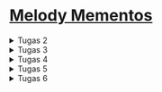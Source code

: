 # [Melody Mementos](https://melody-mementos.adaptable.app/)

<details>
<summary> Tugas 2 </summary>

### 1. Cara meimplementasi checklist pada tugas
Saya membuat proyek Django baru dengan pertama membuat folder baru di lokal dan github dengan nama yang sama. Saya menghubungkan keduanya dengan perintah git add remote origin. Lalu, saya membuat virtual environment untuk projek baru ini dan mendownload django serta requirements lainnya. Lalu, saya membuat proyek django baru dengan perintah "django-admin startproject koleksi_kpop ." 
Saya mengganti allowed hosts di settings.py agar dapat diakses oleh semua host dan menambahkan dokumen .gitignore dengan isi seperti di tutorial 0. 
Kemudian saya membuat aplikasi main dengan perintah "python manage.py startapp main" dan menambahkan 'main' di installed apps pada settings.py agar aplikasi tersebut dapat dijalankan dalam proyek
Untuk routing proyek perlu ditambahkan path baru dalam urlpatterns yang mengarah ke main dan ketika URL terkait diakses, akan mengacu ke urls.py yang ada di aplikasi main
Lalu, checklist selanjutnya dilakukan dengan membuat function di models.py yang berisi atribut yang diinginkan. Diluar atribut wajib, saya menambahkan 2 atribut lagi, yaitu artist sebagai artist yang merilis produk tersebut dengan tipe CharField dan date_release sebagai tanggal rilis produk dengan tipe DateField
Checklist selanjutnya adalah membuat fungsi di views.py. Saya membuat fungsi bernama show_main untuk menampilkan data pada tampilannya. Untuk itu, terdapat dictionary yang nanti value-nya dapat diakses dengan memanggil key-nya di main.html. Setelah itu function return function render dimana akan me-render tampilan HTML.
Untuk routing perlu ditambahkan urls.py di dalam aplikasi main. Lalu, menambahkan url_pattern yang didalamnya ada function path dimana ketika berada di main akan memanggil fungsi show_main pada views.py.
Terakhir saya melakukan deployment di adaptable dengan menghubungkannya pada repo yang ada di github. Saya memilih repo proyek yang baru saja di buat dan menggunakan branch main. Lalu, saya memilih python app template sebagai template deployment dan PostgreSQL sebagai tipe basis data. python version saya memasukkan versi 3.8 sesuai venv saya dan start commmandnya "python manage.py migrate && gunicorn koleksi_kpop.wsgi". Terakhir saya memasukkan nama aplikasi, mencentang "HTTP Listener On Port", dan melakukan deployment.

### 2. Bagan berisenya
![](/image/bagan%20http%20req.jpg)
Pada saat pertama urls.py menerima HTTP request, urls.py akan mencari path yang sesuai dengan requestnya. Lalu, akan diarahkan ke views.py sesuai dengan URL yang korespondensi dan menjalankan fungsi yang dipanggil. Pada fungsi tersebut, kita dapat menulis, membaca, dan menghapus dari database. Kemudian, tampilan di render main.html dengan memanfaatkan data yang dibaca oleh views.py.

### 3. Mengapa menggunakan virtual environment? 
venv digunakan untuk memisahkan dependencies antara proyek karena tiap proyek memiliki kebutuhan yang berbeda sehingga bisa saja bentrok antarproyek. Kita tetap bisa membuat aplikasi web berbasis Django tanpa menggunakan virtual environment jika proyek tersebut tidak bentrok dengan proyek lain yang juga dibuat tanpa virtual environment. Misal kedua proyek tersebut menggunakan django dengan versi yang berbeda, maka tidak mungkin akan berhasil.

### 4. Perbedaan MVC, MVT, MVVM
1. MVC adalah Model, View, Controller. Model bertugas mengatur data dan logika (backend). View bertugas untuk mengatur bagaimana informasi atau data akan ditampilkan ke pengguna. Controller bertugas untuk menerima input dari pengguna, lalu memprosesnya dengan memberikan perintah ke model untuk mengolah data dan view untuk mengolah tampilan.

2. MVT adalah Model, View, Template. Model bertugas mengatur data dan logika, juga memberikan data yang dibutuhkan ke view. View bertugas untuk menyediakan/menyiapkan data yang dibutuhkan oleh template agar siap dipakai. Template berfungsi untuk mengatur tampilan dari data-data tersebut.

3. MVVM adalah Model, View, ViewModel. Model bertugas untuk mengatur data dan logika. View bertugas untuk mengatur tampilan pengguna dan hanya menampilkan data pada tempat yang sesuai, tanpa adanya proses logika. ViewModel bertugas sebagai perantara Model dan View, dimana data dari Model akan di-format disini dan dikirim ke view untuk ditampilkan. 

Perbedaan: 
- Ketika mau melakukan modifikasi pada data, di MVC yang melakukannya adalah controller, di MVT dilakukan dengan cara view mengirimkan perintah ke model dan dilaksanakan oleh model, di MVVM dilakukan dengan cara viewmodel mengirimkan perintah ke model dan modifikasi akan dilakukan oleh model. 
- Ketika ingin mengubah tampilan, di MVC dilakukan dengan cara controller mengirimkan perintah ke view dan view yang melakukan perubahan, di MVT hal ini dilakukan oleh template, dan di MVVM hal ini dilakukan oleh view setelah mendapat perintah dari viewmodel.
</details>

<details> 
<summary>Tugas 3</summary>

### 1. Apa perbedaan antara form POST dan form GET dalam Django?
Form POST dan GET digunakan untuk mengirim data dari form ke server. 
Saat mengirimkan data dengan POST, nilai variabel tidak ditampilkan di URL karena request dikirimkan sebagai bagian dari HTTP Request Body. Sedangkan, GET menampilkan nilai variabel di URL. Maka dari itu, POST dianggap lebih aman dibandingkan GET terutama jika data yang ditransmisi adalah data sensitif.
Karena nilai variabel dimasukkan pada method GET, maka data yang dapat ditransmisi juga terbatas, sehingga POST lebih cocok digunakan jika mengirim data yang berukuran besar.

### 2. Apa perbedaan utama antara XML, JSON, dan HTML dalam konteks pengiriman data?
XML dan JSON banyak digunakan untuk mengirimkan data yang terstruktur, sedangkan HTML lebih digunakan untuk membuat tampilan pada web aplikasi. 
Pengiriman data menggunakan XML dan JSON memiliki struktur yang berbeda. XML mengirim data dengan struktur tree dimana tiap data akan memiliki tag dan closing tag. Dokumen XML juga harus memiliki root element yang merupakan parent dari tag lainnya. Di sisi lain, dokumen JSON mengirim data dalam bentuk yang mirip dengan object pada JavaScript, yaitu berbentuk seperti dictionary pada python. Dokumen JSON terdiri dari key-value pair yang sepenuhnya text, sehingga mudah untuk dibaca manusia.
Lalu, HTML digunakan untuk menampilkan data yang diterima itu agar lebih nyaman dilihat di web aplikasi yang dibuat, misalnya dengan bentuk tabel. Namun, HTML juga bisa digunakan untuk mengirim data berbentuk formulir atau dari parameter URL.

### 3. Mengapa JSON sering digunakan dalam pertukaran data antara aplikasi web modern?
Hal ini karena penyajian data dengan JSON lebih mudah dibaca untuk manusia dan bentuknya lebih sederhana daripada XML, tetapi tetap mampu untuk merepresentasikan struktur data yang kompleks. Selain itu, JSON memiliki sintaks yang lebih ringan yang berarti data yang sama memiliki ukuran file lebih kecil, sehingga pertukaran data akan lebih efisien. JSON juga dapat digunakan dengan berbagai bahasa pemrograman dan syntax-nya mirip dengan JavaScript. 

### 4. Jelaskan bagaimana cara kamu mengimplementasikan checklist di atas secara step-by-step
Pertama, Saya membuat forms.py yang berguna sebagai struktur input form yang ingin dibuat. File tersebut kemudian diisi dengan sebuah class yang bernama ProductForm yang mengambil bentuk dasar dari ModelForm. Kemudian, saya menyatakan objek yang ingin dibuat adalah 'Item' dan atribut apa saja yang perlu diinput pengguna. 
Setelahnya, saya menambahkan fungsi baru pada views.py yang membuat instansiasi dari class ProductForm. Fungsi juga mengecek apakah input yang dimasukkan valid dan menyimpannya jika valid. Melalui fungsi ini juga, tampilan untuk input form di render dengan memanggil fungsi yang merender html create_product.
Selanjutnya, saya membuat file html dengan nama create_product.html dalam folder templates di aplikasi main. Lalu, saya menulis terlebih dahulu keterangan bahwa file ini extends dari base.html dan menyatakan bagian block content. Kemudian, saya membuat form dengan method POST karena form ini bertujuan menambahkan item baru ke database. Lalu, struktur form yang ada di forms.py diambil dengan perantara views.py untuk ditampilkan sebagai tabel. Juga ada tombol untuk mengirimkan data yang telah dimasukkan.
Saya juga menambahkan button yang mengarah ke halaman input form ketika ditekan. Penambahan button dilakukan melalui main.html dan button disisipkan hyperlink ke halaman create_product.
Terakhir untuk checklist pertama adalah membuat routing di urls.py pada aplikasi main agar create_product dapat diakses. Routing dilakukan dengan import fungsi baru (create_product) tadi dan menambahkannya juga dalam urlpatterns.
<br>
Pada checklist selanjutnya, saya pertama menambahkan code pada fungsi show_main untuk menampilkan data dalam format HTML. Saya menambahkan variabel items yang berisi semua datanya, dimana akan digunakan untuk menampilkan data di HTML. Kemudian di main.html saya menambahkan kode untuk menampilkan data dalam bentuk tabel seperti berikut.

```
<table>
        <tr>
            <th>Name</th>
            <th>Amount</th>
            <th>Artist</th>
            <th>Description</th>
        </tr>

        {% comment %} Berikut cara memperlihatkan data produk di bawah baris ini {% endcomment %}

        {% for item in items %}
            <tr>
                <td>{{item.name}}</td>
                <td>{{item.amount}}</td>
                <td>{{item.artist}}</td>
                <td>{{item.description}}</td>
            </tr>
        {% endfor %}
    </table>
```

Untuk data dengan format XML dan JSON, masing-masing dibuat fungsi dan menyimpan semua objek dari Item dalam sebuah variabel. Lalu, data itu di serialize masing-masing sebagai XML dan JSON sesuai fungsinya. Hasil serialisasi itu di-return sebagai HTTP Response.
Untuk menampilkan data dengan format XML dan JSON berdasarkan ID hanya berbeda saat mengambil objek dari Item. Disini diambil objek dari id yang diinginkan saja dan tidak semua objek. Data diserialisasi dan hasilnya di-return sebagai HTTP Response.
<br>
Saya melakukan routing dengan mengimport semua nama fungsi baru di views.py pada urls.py di aplikasi main. Selanjutnya, tambahkan path untuk setiap fungsi di urlpatterns. 
<br>
Terakhir, untuk menjawab pertanyaan di README saya membuka referensi materi dari tutorial 2, slides kuliah, dan membaca artikel di internet.

### 5. Screenshot dari hasil akses URL pada Postman
1. HTML
![](/image/show_main_html.jpg)
![](/image/show_main_html_2.jpg)
![](/image/show_main_html_3.jpg)
![](/image/show_main_html_4.jpg)

2. XML
![](/image/show_xml.jpg)

3. JSON
![](/image/show_json.jpg)

4. XML by ID
![](/image/show_xml_by_id.jpg)

5. JSON by ID
![](/image/show_json_by_id.jpg)
</details>

<details>
<summary>Tugas 4</summary>

### 1. Apa itu Django UserCreationForm, dan jelaskan apa kelebihan dan kekurangannya?
UserCreationForm merupakan library bawaan dari Django yang berfungsi untuk membuat formulir registrasi pengguna baru, sehingga programmer tidak perlu membuat kode dari awal. Kelebihannya adalah kemudahan yang diberikan pada programmer karena dapat memvalidasi input username dan password sesuai aturan dasar, misalnya panjang password harus lebih dari 8 karakter. Di sisi lain, kekurangannya adalah kurangnya kustomisasi yang dapat dilakukan, misalnya tidak bisa menambahkan field jenis kelamin dan tidak bisa menambahkan captcha. UserCreationForm juga perlu kustomisasi lebih untuk menambahkan aturan pembuatan password yang lebih kuat, seperti wajib mengandung huruf kapital.

### 2. Apa perbedaan antara autentikasi dan otorisasi dalam konteks Django, dan mengapa keduanya penting?
Autentikasi adalah proses memverifikasi pengguna yang sedang memanfaatkan apliaksi kita. Contohnya adalah proses login. Sedangkan otorisasi adalah proses pengecekan apakah pengguna boleh mengakses suatu hal. Keduanya penting karena autentikasi dan otorisasi memiliki peran yang berbeda dimana keduanya saling melengkapi. Autentikasi menghambat hacker untuk berpura-pura menjadi seorang pengguna dan otorisasi menghambat orang-orang tidak berkepentingan untuk melakukan suatu aksi tertentu. 

### 3. Apa itu cookies dalam konteks aplikasi web, dan bagaimana Django menggunakan cookies untuk mengelola data sesi pengguna?
Cookies adalah penyimpanan data dengan ukuran maksimal 4 KB yang akan dihapus/kadaluarsa sesuai waktu yang ditentukan programmer. Sesi pengguna itu sendiri hanya bertahan dalam 1 tab dan sesi berakhir saat sesi ditutup, berarti pengguna harus login kembali. Sesi antara satu pengguna dengan yang lainnya dibedakan dengan session ID. Nilai session ID ini disimpan sebagai cookie, sehingga dapat diakses oleh semua window. Hal ini menghasilkan holding state, sehingga pengguna tidak perlu berulang kali melakukan login.

### 4. Apakah penggunaan cookies aman secara default dalam pengembangan web, atau apakah ada risiko potensial yang harus diwaspadai?
Cookies itu sendiri tidak dapat digunakan untuk mentransfer virus. Namun, perlu diwaspadai jika cookies berisi informasi sensitif yang tidak di enkripsi karena dapat dicuri/dimodifikasi informasinya. 

### 5. Jelaskan bagaimana cara kamu mengimplementasikan checklist di atas secara step-by-step (bukan hanya sekadar mengikuti tutorial).
Pertama, saya mengimport semua fungsi yang dibutuhkan untuk membuat register, login, dan logout. Lalu, saya membuat fungsi baru di views.py bernama register yang membuat suatu form default dengan USerCreationForm bawaan Django. Di dalam fungsi itu dibuat kondisi ketika pengguna request methodnya adalah POST, maka akan dibuat UserCreationForm sesuai input yang dimasukan pengguna pada request.POST. Jika formnya berisi data yang valid, maka form akan disimpan dengan form.save(), menampilkan pesan sukses dengan message.success(), dan pengguna diteruskan ke halaman login dengan return. Jika tidak valid, pengguna akan tetap di halaman register.html. 
Selanjutnya, saya membuat file register.html di dalam folder templates dan mengisinya dengan code sebagai berikut.
```html
{% extends 'base.html' %}

{% block meta %}
    <title>Register</title>
{% endblock meta %}

{% block content %}  

<div class = "login">
    
    <h1>Register</h1>  

        <form method="POST" >  
            {% csrf_token %}  
            <table>  
                {{ form.as_table }}  
                <tr>  
                    <td></td>
                    <td><input type="submit" name="submit" value="Daftar"/></td>  
                </tr>  
            </table>  
        </form>

    {% if messages %}  
        <ul>   
            {% for message in messages %}  
                <li>{{ message }}</li>  
                {% endfor %}  
        </ul>   
    {% endif %}

</div>  

{% endblock content %}
```

Selanjutnya, saya membuat fungsi login_user di views.py. Saya membuat kasus ketika request methodnya adalah post dimana program akan mengambil input username dan password yang dimasukkan lalu dilakukan autentikasi. Jika autentikasi berhasil, maka dilakukan login dengan function built-in dan mengarahkan pengguna ke halaman main. Ketika request methodnya bukan POST, maka pengguna tetap di halaman login. Untuk tampilan login, saya membuat login.html dengan isi code sebagai berikut.
```html
{% extends 'base.html' %}

{% block meta %}
    <title>Login</title>
{% endblock meta %}

{% block content %}

<div class = "login">

    <h1>Login</h1>

    <form method="POST" action="">
        {% csrf_token %}
        <table>
            <tr>
                <td>Username: </td>
                <td><input type="text" name="username" placeholder="Username" class="form-control"></td>
            </tr>
                    
            <tr>
                <td>Password: </td>
                <td><input type="password" name="password" placeholder="Password" class="form-control"></td>
            </tr>

            <tr>
                <td></td>
                <td><input class="btn login_btn" type="submit" value="Login"></td>
            </tr>
        </table>
    </form>

    {% if messages %}
        <ul>
            {% for message in messages %}
                <li>{{ message }}</li>
            {% endfor %}
        </ul>
    {% endif %}     
        
    Don't have an account yet? <a href="{% url 'main:register' %}">Register Now</a>

</div>

{% endblock content %}
```

Selanjutnya, untuk logout saya membuat fungsi yang memanfaatkan function built-in logout dan mengembalikan pengguna ke halaman login. Lalu, pengguna dapat melakukan logout dengan button logout yang saya tambahkan pada halaman utama dengan kode tambahan di main.html (setelah button add new product) sebagai berikut.
```html
<a href="{% url 'main:logout' %}">
    <button>
        Logout
    </button>
</a>
```
Setelah itu saya melakukan routing di urls.py dengan mengimport semua fungsi yang baru dibuat dan menambahkan path nya ke urlpatterns. Saya juga menambahkan restriksi untuk halaman main yang hanya dapat diakses ketika sudah login agar pengalaman pengguna semakin lancar. Saya membuat ini dengan decorator login_required yang ada dari Django.

Checklist kedua saya lakukan dengan menjalankan server dan mengakses localhost. Saya memanfaatkan halaman register yang telah saya buat untuk membuat 2 akun dan mengisi dengan dummy data. Kemudian, saya melakukan checklist ketiga, yaitu integrasi Item dengan User. Langkah pertama yang saya lakukan adalah mengimport User dan menambahkan atribut user di model Item. Lalu, saya melakukan migrations. Langkah selanjutnya, saya mengubah function create_product di views.py. Function perlu diganti supaya form tidak langsung disimpan ke database. Saya menambahkan informasi user di formnya sesuai dengan user yang sekarang login dan setelahnya baru disimpan ke database. Lalu, item yang ditampilkan juga di-filter agar yang ditampilkan hanya item dari user yang sedang login di sesi itu. 

Checklist keempat saya lakukan dengan menyimpan jam login dengan cookie pada function login menambahkan code `response.set_cookie('last_login', str(datetime.datetime.now()))` Saya menambahkan informasi ini dalam dictionary context function show_main yang di pass ke main.html agar bisa di render informasinya. Kemudian, saya juga merubah value dari nama dalam dictionary context function show_main agar mengirimkan username dari user yang sekarang sedang login.

Terakhir, saya menjawab pertanyaan dengan membaca kembali tutorial, slides, dan mencari informasi di internet.
</details>

<details>
<summary>Tugas 5</summary>

### 1. Jelaskan manfaat dari setiap element selector dan kapan waktu yang tepat untuk menggunakannya
- Element Selector berguna untuk memilih semua element dengan tag yang sama. Selector ini dapat digunakan jika kita ingin memilih semua elemen dalam sebuah file HTML yang memiliki tag tersebut.

- ID Selector digunakan untuk memilih element yang memiliki ID tersebut. ID biasanya bersifat unik, sehingga cocok ketika kita ingin mengubah sebuah element khusus.

- Class Selector digunakan untuk memilih sekelompok element dengan class sama. Selector ini biasa digunakan untuk mengelompokkan elemen yang karakteristiknya mirip, sehingga styling dilakukan secara bersamaan.

### 2. Jelaskan HTML5 Tag yang kamu ketahui
- head = digunakan untuk menyatakan bagian header dari sebuah file HTML
- body = digunakan untuk menyatakan bagian body dari sebuah file HTML
- style = digunakan ketika kita ingin membuat internal style sheet CSS
- h1, h2, h3, dst = digunakan untuk membuat header
- a = untuk memuat hyperlink
- button = untuk membuat button
- form = untuk membuat form input bagi pengguna memasukkan data
- input = digunakan untuk menerima input dari pengguna
- img = untuk menampilkan gambar
- div = untuk mengelompokkan element dalam HTML

### 3. Jelaskan perbedaan antara margin dan padding.
- Margin digunakan untuk mengatur jarak antara lement lain dengan border element bersangkutan. Transparan atau tidak memiliki warna.
- Padding digunakan untuk mengatur jarak antara isi (content) dengan border dirinya sendiri. Warnanya mengikuti background dari element.

### 4. Jelaskan perbedaan antara framework CSS Tailwind dan Bootstrap. Kapan sebaiknya kita menggunakan Bootstrap daripada Tailwind, dan sebaliknya?
Bootstrap memiliki banyak komponen yang built-in dan siap kita pakai. Di sisi lain, Tailwind menyediakan komponen yang lebih dasar, sehingga perlu kustomisasi lebih lanjut. Tailwind lebih baik digunakan untuk membuat desain yang kompleks karena potensi kustomisasinya lebih besar. Bootstrap baik digunakan untuk membuat desain yang sudah ditentukan dan cepat, misalnya prototype.

### 5. Jelaskan bagaimana cara kamu mengimplementasikan checklist di atas secara step-by-step (bukan hanya sekadar mengikuti tutorial)
Saya membuat navbar dengan menggunakan template yang ada pada website Bootstrap. Kemudian, saya mengubahnya sesuai kebutuhan aplikasi saya. Selanjutnya, saya banyak mencari sumber-sumber dari internet dan memanfaatkan fitur inspect element untuk menemukan styling CSS yang saya butuhkan. Saya juga menggunakan beberapa built-in dari website Bootstrap, yaitu pada register dan create_product. 

</details>

<details>
<summary>Tugas 6</summary>

### 1. Jelaskan perbedaan antara asynchronous programming dengan synchronous programming.
Asynchronous programming berarti task selanjutnya dapat berjalan tanpa menunggu task sebelumnya selesai. Hal ini berarti akan ada beberapa task yang berjalan sekaligus membuat program lebih efisien dan responsif, tetapi di saat yang bersamaan flow program menjadi lebih rumit dengan adanya pemanfaatan callback dan promises.
Di sisi lain, synchronous programming berarti untuk menjalankan sebuah task harus menunggu task sebelumnya selesai. Hal ini berarti hanya 1 task yang dijalankan dalam satu waktu dan flow program menjadi linier. Hal ini membuat program lebih mudah dipahami/intuitif.

### 2. Dalam penerapan JavaScript dan AJAX, terdapat penerapan paradigma event-driven programming. Jelaskan maksud dari paradigma tersebut dan sebutkan salah satu contoh penerapannya pada tugas ini.
Event-driven programming berarti program akan menjalankan suatu task/function ketika ada suatu event yang terjadi, bukan berdasarkan urutan ditulisnya kode. Event ini dapat berupa mouse hover, mouse click, dll. Contohnya pada tugas ini adalah `document.getElementById("button_add").onclick = addProduct`

### 3. Jelaskan penerapan asynchronous programming pada AJAX.
AJAX memanfaatkan asynchronous programming pada data transfer. Pada AJAX, suatu function ditambahkan keyword async untuk menandakan function itu berjalan secara asynchronous. Kemudian, kita dapat menggunakan syntax fetch() untuk membuat asynchronous HTTP GET Request dan await untuk membiarkan task lain tetap berjalan sambil menunggu server memproses request dan memberi respon. Barulah hasil respon itu akan dikelola lagi oleh JavaScript jika diperlukan.

### 4. Pada PBP kali ini, penerapan AJAX dilakukan dengan menggunakan Fetch API daripada library jQuery. Bandingkanlah kedua teknologi tersebut dan tuliskan pendapat kamu teknologi manakah yang lebih baik untuk digunakan.
Fetch API:
- tidak menggunakan library eksternal
- membuat request dengan promise, sehingga mudah untuk membuat asynchronous program
- menyediakan basic instruction untuk melakukan POST, GET, PUT, DELETE, dll
- butuh lebih banyak coding manual untuk instruksi yang lebih rumit

jQuery:
- perlu mengunduh library eksternal
- kompatibel untuk cross-browser karena bisa menyesuaikan dengan perbedaan yang ada di setiap browser 
- Menyediakan instruksi yang lebih lengkap, sehingga kode yang perlu dibuat menjadi lebih simpel

Menurut saya, dalam konteks PBP ini lebih cocok menggunakan Fetch API karena sebagai pemula lebih baik kita menggunakan yang basic dulu. Namun, jQuery akan lebih cocok jika proyek yang ingin dibuat lebih rumit.

### 5. Jelaskan bagaimana cara kamu mengimplementasikan checklist di atas secara step-by-step (bukan hanya sekadar mengikuti tutorial).
Pertama, untuk mengimplementasi AJAX GET, maka saya membuat fungsi getProducts terlebih dahulu untuk fetch di main.html yang memanggil suatu fungsi di views.py. Lalu di views.py yang mengambil item untuk user itu dan mengembalikannya dalam format JSON. Selanjutnya saya membuat fungsi untuk me-refresh tampilan card, dimana fungsi akan memanggil fungsi getProducts tadi dan memindahkan code pembuatan HTML card nya di dalam fungsi refresh ini dengan membuat suatu card untuk tiap itemnya. Tidak lupa saya membuat routing untuk fungsi baru di views.py tadi.

Kedua, untuk AJAX POST saya membuat modal dengan menggunakan template dari bootstrap. Saya membuat button untuk membuka modal tersebut. Lalu, saya membuat fungsi create_ajax di views.py yang berfungsi untuk menambahkan item. Fungsi tersebut akan mengambil data yang diisi dalam modal, membuat object Item baru dengan data yang didapatkan, dan menyimpannya di basis data. Kemudian, saya membuat routing untuk fungsi tersebut. 
Untuk menghubungkan form yang ke fungsi create_ajax, saya membuat sebuah fungsi menggunakan javascript. Fungsi ini adalah addProduct dan akan melakukan fetch terhadap create_ajax dengan mengirimkan HTTP request dengan method POST dan body berupa data-data yang di-input pada modal. Kemudian, saya memanggil fungsi refresh yang telah dibuat sebelumnya untuk memenuhi checklist berikutnya dan mengosongkan input filed pada modal.

Ketiga, saya menambahkan `STATIC_ROOT = os.path.join(BASE_DIR, 'static')` pada settings.py dan menjalankan command `python manage.py collectstatic` di terminal.

Terakhir, saya menjawab pertanyaan dengan membaca slides kuliah, tutorial, dan searching di internet.
</details>